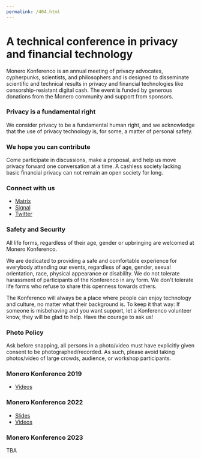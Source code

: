 ```yaml
---
permalink: /404.html
---
```


# A technical conference in privacy and financial technology
Monero Konferenco is an annual meeting of privacy advocates, cypherpunks, scientists, and philosophers and is designed to disseminate scientific and technical results in privacy and financial technologies like censorship-resistant digital cash. The event is funded by generous donations from the Monero community and support from sponsors.

### Privacy is a fundamental right
We consider privacy to be a fundamental human right, and we acknowledge that the use of privacy technology is, for some, a matter of personal safety.

### We hope you can contribute
Come participate in discussions, make a proposal, and help us move privacy forward one conversation at a time. A cashless society lacking basic financial privacy can not remain an open society for long.

### Connect with us

*  [Matrix](https://matrix.to/#/#monero-events:monero.social)
*  [Signal](https://signal.group/#CjQKIIOaS7k70kHViXG3SaTmFgyQwt0q3vHLWnmOzV5uVpDYEhAB-VuyOgIVzrpsTLu1UOS8)
*  [Twitter](https://twitter.com/MoneroKon)

### Safety and Security

All life forms, regardless of their age, gender or upbringing are welcomed at Monero Konferenco.

We are dedicated to providing a safe and comfortable experience for everybody attending our events, regardless of age, gender, sexual orientation, race, physical appearance or disability. We do not tolerate harassment of participants of the Konferenco in any form. We don't tolerate life forms who refuse to share this openness towards others.

The Konferenco will always be a place where people can enjoy technology and culture, no matter what their background is. To keep it that way: If someone is misbehaving and you want support, let a Konferenco volunteer know, they will be glad to help. Have the courage to ask us!

### Photo Policy

Ask before snapping, all persons in a photo/video must have explicitly given consent to be photographed/recorded. As such, please avoid taking photos/video of large crowds, audience, or workshop participants.

### Monero Konferenco 2019
*  [Videos](https://www.youtube.com/playlist?list=PLsSYUeVwrHBkJHJg_l2uDgbicDJ1PmAVW)

### Monero Konferenco 2022
*  [Slides](https://github.com/MoneroKon/meta/blob/main/slides/2022/talks.md)
*  [Videos](https://www.youtube.com/playlist?list=PLsSYUeVwrHBndRQoQ-vLezzlHPLRDNzaw)

### Monero Konferenco 2023

TBA
